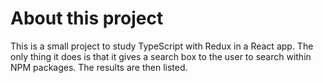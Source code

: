 # About this project

This is a small project to study TypeScript with Redux in a React app. The only thing it does is that it gives a search box to the user to search within NPM packages. The results are then listed.